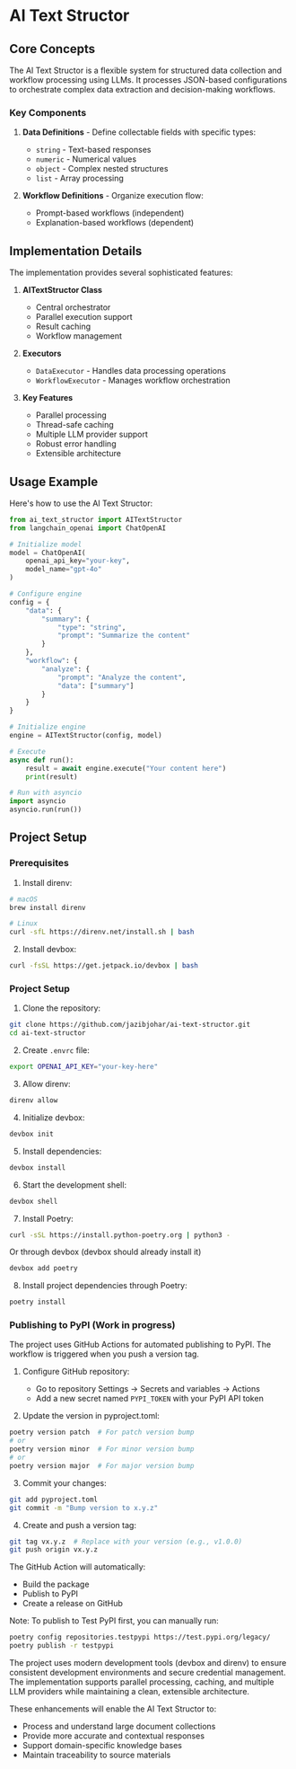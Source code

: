 # AI Text Structor

## Core Concepts
The AI Text Structor is a flexible system for structured data collection and workflow processing using LLMs. It processes JSON-based configurations to orchestrate complex data extraction and decision-making workflows.

### Key Components
1. **Data Definitions** - Define collectable fields with specific types:
   - `string` - Text-based responses
   - `numeric` - Numerical values
   - `object` - Complex nested structures
   - `list` - Array processing

2. **Workflow Definitions** - Organize execution flow:
   - Prompt-based workflows (independent)
   - Explanation-based workflows (dependent)

## Implementation Details
The implementation provides several sophisticated features:

1. **AITextStructor Class**
   - Central orchestrator
   - Parallel execution support
   - Result caching
   - Workflow management

2. **Executors**
   - `DataExecutor` - Handles data processing operations
   - `WorkflowExecutor` - Manages workflow orchestration

3. **Key Features**
   - Parallel processing
   - Thread-safe caching
   - Multiple LLM provider support
   - Robust error handling
   - Extensible architecture

## Usage Example

Here's how to use the AI Text Structor:

```python
from ai_text_structor import AITextStructor
from langchain_openai import ChatOpenAI

# Initialize model
model = ChatOpenAI(
    openai_api_key="your-key",
    model_name="gpt-4o"
)

# Configure engine
config = {
    "data": {
        "summary": {
            "type": "string",
            "prompt": "Summarize the content"
        }
    },
    "workflow": {
        "analyze": {
            "prompt": "Analyze the content",
            "data": ["summary"]
        }
    }
}

# Initialize engine
engine = AITextStructor(config, model)

# Execute
async def run():
    result = await engine.execute("Your content here")
    print(result)

# Run with asyncio
import asyncio
asyncio.run(run())
```


## Project Setup

### Prerequisites
1. Install direnv:
```bash
# macOS
brew install direnv

# Linux
curl -sfL https://direnv.net/install.sh | bash
```

2. Install devbox:
```bash
curl -fsSL https://get.jetpack.io/devbox | bash
```

### Project Setup
1. Clone the repository:
```bash
git clone https://github.com/jazibjohar/ai-text-structor.git
cd ai-text-structor
```

2. Create `.envrc` file:
```bash
export OPENAI_API_KEY="your-key-here"
```

3. Allow direnv:
```bash
direnv allow
```

4. Initialize devbox:
```bash
devbox init
```

5. Install dependencies:
```bash
devbox install
```

6. Start the development shell:
```bash
devbox shell
```

7. Install Poetry:
```bash
curl -sSL https://install.python-poetry.org | python3 -
```
Or through devbox (devbox should already install it)
```bash
devbox add poetry
```

8. Install project dependencies through Poetry:
```bash
poetry install
```

### Publishing to PyPI (Work in progress)

The project uses GitHub Actions for automated publishing to PyPI. The workflow is triggered when you push a version tag.

1. Configure GitHub repository:
   - Go to repository Settings → Secrets and variables → Actions
   - Add a new secret named `PYPI_TOKEN` with your PyPI API token

2. Update the version in pyproject.toml:
```bash
poetry version patch  # For patch version bump
# or
poetry version minor  # For minor version bump
# or
poetry version major  # For major version bump
```

3. Commit your changes:
```bash
git add pyproject.toml
git commit -m "Bump version to x.y.z"
```

4. Create and push a version tag:
```bash
git tag vx.y.z  # Replace with your version (e.g., v1.0.0)
git push origin vx.y.z
```

The GitHub Action will automatically:
- Build the package
- Publish to PyPI
- Create a release on GitHub

Note: To publish to Test PyPI first, you can manually run:
```bash
poetry config repositories.testpypi https://test.pypi.org/legacy/
poetry publish -r testpypi
```


The project uses modern development tools (devbox and direnv) to ensure consistent development environments and secure credential management. The implementation supports parallel processing, caching, and multiple LLM providers while maintaining a clean, extensible architecture.

These enhancements will enable the AI Text Structor to:
- Process and understand large document collections
- Provide more accurate and contextual responses
- Support domain-specific knowledge bases
- Maintain traceability to source materials